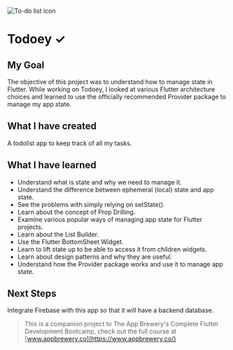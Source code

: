 ![To-do list icon](https://cdn2.iconfinder.com/data/icons/business-office-15/380/5-512.png)

# Todoey ✓

## My Goal

The objective of this project was to understand how to manage state in Flutter. While working on Todoey, I looked at various Flutter architecture choices and learned to use the officially recommended Provider package to manage my app state.

## What I have created

A todolist app to keep track of all my tasks.

## What I have learned

- Understand what is state and why we need to manage it.
- Understand the difference between ephemeral (local) state and app state.
- See the problems with simply relying on setState().
- Learn about the concept of Prop Drilling.
- Examine various popular ways of managing app state for Flutter projects.
- Learn about the List Builder.
- Use the Flutter BottomSheet Widget.
- Learn to lift state up to be able to access it from children widgets.
- Learn about design patterns and why they are useful.
- Understand how the Provider package works and use it to manage app state.

## Next Steps

Integrate Firebase with this app so that it will have a backend database.

>This is a companion project to The App Brewery's Complete Flutter Development Bootcamp, check out the full course at [www.appbrewery.co](https://www.appbrewery.co/)